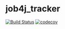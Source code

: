 # job4j_tracker
[![Build Status](https://travis-ci.com/ivanmaleev/job4j_tracker.svg?branch=master)](https://travis-ci.com/ivanmaleev/job4j_tracker)
[![codecov](https://codecov.io/gh/ivanmaleev/job4j_tracker/branch/master/graph/badge.svg?token=MU9S9Z7V1Q)](https://codecov.io/gh/ivanmaleev/job4j_tracker)